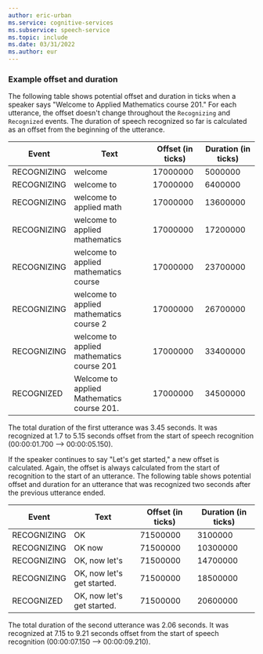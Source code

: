 ```yaml
---
author: eric-urban
ms.service: cognitive-services
ms.subservice: speech-service
ms.topic: include
ms.date: 03/31/2022
ms.author: eur
---
```


### Example offset and duration

The following table shows potential offset and duration in ticks when a speaker says "Welcome to Applied Mathematics course 201." For each utterance, the offset doesn't change throughout the `Recognizing` and `Recognized` events. The duration of speech recognized so far is calculated as an offset from the beginning of the utterance.

|Event  |Text  |Offset (in ticks)  |Duration (in ticks) |
|---------|---------|---------|---------|
|RECOGNIZING     |welcome         |17000000         |5000000         |
|RECOGNIZING     |welcome to         |17000000         |6400000         |
|RECOGNIZING     |welcome to applied math          |17000000         |13600000         |
|RECOGNIZING     |welcome to applied mathematics         |17000000         |17200000         |
|RECOGNIZING     |welcome to applied mathematics course         |17000000         |23700000         |
|RECOGNIZING     |welcome to applied mathematics course 2         |17000000         |26700000         |
|RECOGNIZING     |welcome to applied mathematics course 201         |17000000         |33400000         |
|RECOGNIZED     |Welcome to applied Mathematics course 201.         |17000000         |34500000         |

The total duration of the first utterance was 3.45 seconds. It was recognized at 1.7 to 5.15 seconds offset from the start of speech recognition (00:00:01.700 --> 00:00:05.150).

If the speaker continues to say "Let's get started," a new offset is calculated. Again, the offset is always calculated from the start of recognition to the start of an utterance. The following table shows potential offset and duration for an utterance that was recognized two seconds after the previous utterance ended.

|Event  |Text  |Offset (in ticks)  |Duration (in ticks) |
|---------|---------|---------|---------|
|RECOGNIZING     |OK         |71500000         |3100000         |
|RECOGNIZING     |OK now         |71500000         |10300000         |
|RECOGNIZING     |OK, now let's         |71500000         |14700000         |
|RECOGNIZING     |OK, now let's get started.         |71500000         |18500000         |
|RECOGNIZED     |OK, now let's get started.         |71500000         |20600000         |

The total duration of the second utterance was 2.06 seconds. It was recognized at 7.15 to 9.21 seconds offset from the start of speech recognition (00:00:07.150 --> 00:00:09.210). 
